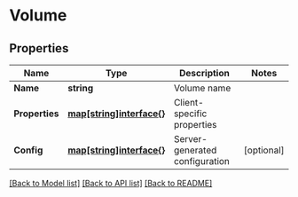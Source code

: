 # Volume

## Properties

Name | Type | Description | Notes
------------ | ------------- | ------------- | -------------
**Name** | **string** | Volume name | 
**Properties** | [**map[string]interface{}**](.md) | Client-specific properties | 
**Config** | [**map[string]interface{}**](.md) | Server-generated configuration | [optional] 

[[Back to Model list]](../README.md#documentation-for-models) [[Back to API list]](../README.md#documentation-for-api-endpoints) [[Back to README]](../README.md)


